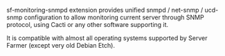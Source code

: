 sf-monitoring-snmpd extension provides unified snmpd / net-snmp / ucd-snmp
configuration to allow monitoring current server through SNMP protocol,
using Cacti or any other software supporting it.

It is compatible with almost all operating systems supported by Server
Farmer (except very old Debian Etch).
